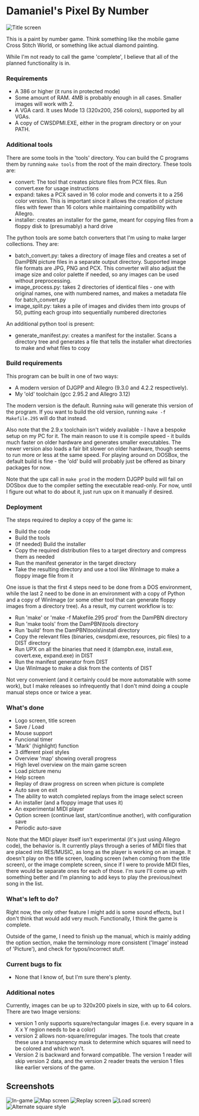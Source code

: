 # Damaniel's Pixel By Number
![Title screen](https://user-images.githubusercontent.com/1784332/170628024-9f7f6ee1-70ab-44e0-99c3-d670a45a9e28.png)

This is a paint by number game.  Think something like the mobile game Cross Stitch World, or something like actual diamond painting.

While I'm not ready to call the game 'complete', I believe that all of the planned functionality is in.

### Requirements

- A 386 or higher (it runs in protected mode)
- Some amount of RAM.  4MB is probably enough in all cases.  Smaller images
  will work with 2.
- A VGA card.  It uses Mode 13 (320x200, 256 colors), supported by all VGAs.
- A copy of CWSDPMI.EXE, either in the program directory or on your PATH.

### Additional tools

There are some tools in the 'tools' directory.  You can build the C programs
them by running `make tools` from the root of the main directory.  These tools are:

- convert: The tool that creates picture files from PCX files.  Run convert.exe
           for usage instructions
- expand: takes a PCX saved in 16 color mode and converts it to a 256 color
          version.  This is important since it allows the creation of picture
          files with fewer than 16 colors while maintaining compatibility with
          Allegro.
- installer: creates an installer for the game, meant for copying files from a floppy
             disk to (presumably) a hard drive

The python tools are some batch converters that I'm using to make larger collections.
They are:

- batch_convert.py: takes a directory of image files and creates a set of DamPBN picture
                    files in a separate output directory.  Supported image file formats
                    are JPG, PNG and PCX.  This converter will also adjust the image
                    size and color palette if needed, so any images can be used without
                    preprocessing.
- image_process.py: takes 2 directories of identical files - one with original names, one
                    with numbered names, and makes a metadata file for batch_convert.py
- image_split.py: takes a pile of images and divides them into groups of 50, putting each
                  group into sequentially numbered directories

An additional python tool is present:

- generate_manifest.py: creates a manifest for the installer.  Scans a directory tree
                        and generates a file that tells the installer what directories to
                        make and what files to copy

### Build requirements

This program can be built in one of two ways:

- A modern version of DJGPP and Allegro (9.3.0 and 4.2.2 respectively).
- My 'old' toolchain (gcc 2.95.2 and Allegro 3.12)

The modern version is the default.  Running `make` will generate this version
of the program.  If you want to build the old version, running 
`make -f Makefile.295` will do that instead.

Also note that the 2.9.x toolchain isn't widely available - I have a bespoke
setup on my PC for it.  The main reason to use it is compile speed - it builds
much faster on older hardware and generates smaller executables.  The newer
version also loads a fair bit slower on older hardware, though seems to run
more or less at the same speed.  For playing around on DOSBox, the default
build is fine - the 'old' build will probably just be offered as binary
packages for now.

Note that the upx call in `make prod` in the modern DJGPP build will fail
on DOSbox due to the compiler setting the executable read-only.  For now,
until I figure out what to do about it, just run upx on it manually if
desired. 

### Deployment

The steps required to deploy a copy of the game is:

- Build the code
- Build the tools
- (If needed) Build the installer
- Copy the required distribution files to a target directory and compress them as needed
- Run the manifest generator in the target directory
- Take the resulting directory and use a tool like WinImage to make a floppy image file from it

One issue is that the first 4 steps need to be done from a DOS environment, while the last 2
need to be done in an environment with a copy of Python and a copy of WinImage (or some other tool
that can generate floppy images from a directory tree).  As a result, my current workflow is to:

- Run 'make' or 'make -f Makefile.295 prod' from the DamPBN directory
- Run 'make tools' from the DamPBN\tools directory
- Run 'build' from the DamPBN\tools\install directory
- Copy the relevant files (binaries, cwsdpmi.exe, resources, pic files) to a DIST directory
- Run UPX on all the binaries that need it (dampbn.exe, install.exe, covert.exe, expand.exe) in DIST
- Run the manifest generator from DIST
- Use WinImage to make a disk from the contents of DIST

Not very convenient (and it certainly could be more automatable with some work), but I make releases
so infrequently that I don't mind doing a couple manual steps once or twice a year.

### What's done

- Logo screen, title screen
- Save / Load
- Mouse support
- Funcional timer
- 'Mark' (highlight) function
- 3 different pixel styles
- Overview 'map' showing overall progress
- High level overview on the main game screen
- Load picture menu
- Help screen
- Replay of draw progress on screen when picture is complete
- Auto save on exit
- The ability to watch completed replays from the image select screen
- An installer (and a floppy image that uses it)
- An experimental MIDI player
- Option screen (continue last, start/continue another), with configuration save
- Periodic auto-save

Note that the MIDI player itself isn't experimental (it's just using Allegro code), the behavior is.
It currently plays through a series of MIDI files that are placed into RES/MUSIC, as long as
the player is working on an image.  It doesn't play on the title screen, loading screen 
(when coming from the title screen), or the image complete screen, since if I were to provide MIDI files,
there would be separate ones for each of those.  I'm sure I'll come up with
something better and I'm planning to add keys to play the previous/next song in the list. 

### What's left to do?

Right now, the only other feature I might add is some sound effects, but I don't think that would
add very much.  Functionally, I think the game is complete.

Outside of the game, I need to finish up the manual, which is mainly adding the option section, make the
terminology more consistent ('Image' instead of 'Picture'), and check for typos/incorrect stuff.

### Current bugs to fix
- None that I know of, but I'm sure there's plenty.

### Additional notes
Currently, images can be up to 320x200 pixels in size, with up to 64 colors.  There are two Image versions:
 - version 1 only supports square/rectangular images (i.e. every square in a X x Y region needs to be a color)
 - version 2 allows non-square/irregular images.  The tools that create these use a transparency mask to
   determine which squares will need to be colored and which won't.
 - Version 2 is backward and forward compatible.  The version 1 reader will skip version 2 data, and 
   the version 2 reader treats the version 1 files like earlier versions of the game.

## Screenshots
![In-game](https://user-images.githubusercontent.com/1784332/170628027-d92280e7-9306-422f-be59-8887636a4a65.png)
![Map screen](https://user-images.githubusercontent.com/1784332/170628029-4828cb7b-b659-4449-b493-d449859cda37.png)
![Replay screen](https://user-images.githubusercontent.com/1784332/170628031-a991c332-60d5-4b0f-99f7-2ba5e3a90de8.png)
![Load screen)](https://user-images.githubusercontent.com/1784332/170628033-599bc190-9dc6-4c36-8247-53e2ad28d3d7.png)
![Alternate square style](https://user-images.githubusercontent.com/1784332/170628034-cf7ee08a-1472-43d3-b475-e3036155941f.png)

